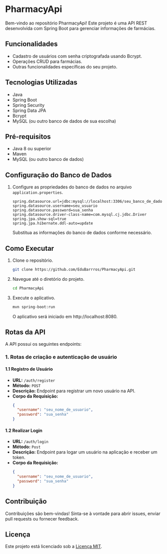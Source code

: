 # PharmacyApi

Bem-vindo ao repositório PharmacyApi! Este projeto é uma API REST desenvolvida com Spring Boot para gerenciar informações de farmácias.

## Funcionalidades

- Cadastro de usuários com senha criptografada usando Bcrypt.
- Operações CRUD para farmácias.
- Outras funcionalidades específicas do seu projeto.

## Tecnologias Utilizadas

- Java
- Spring Boot
- Spring Security
- Spring Data JPA
- Bcrypt
- MySQL (ou outro banco de dados de sua escolha)

## Pré-requisitos

- Java 8 ou superior
- Maven
- MySQL (ou outro banco de dados)

## Configuração do Banco de Dados

1. Configure as propriedades do banco de dados no arquivo `application.properties`.

   ```properties
   spring.datasource.url=jdbc:mysql://localhost:3306/seu_banco_de_dados
   spring.datasource.username=seu_usuario
   spring.datasource.password=sua_senha
   spring.datasource.driver-class-name=com.mysql.cj.jdbc.Driver
   spring.jpa.show-sql=true
   spring.jpa.hibernate.ddl-auto=update
   ```

   Substitua as informações do banco de dados conforme necessário.

## Como Executar

1. Clone o repositório.

   ```bash
   git clone https://github.com/EduBarrros/PharmacyApi.git
   ```

2. Navegue até o diretório do projeto.

   ```bash
   cd PharmacyApi
   ```

3. Execute o aplicativo.

   ```bash
   mvn spring-boot:run
   ```

   O aplicativo será iniciado em http://localhost:8080.

## Rotas da API

A API possui os seguintes endpoints:

### 1. Rotas de criação e autenticação de usuário

#### 1.1 Registro de Usuário

- **URL:** `/auth/register`
- **Método:** `POST`
- **Descrição:** Endpoint para registrar um novo usuário na API.
- **Corpo da Requisição:**
  ```json
  {
    "username": "seu_nome_de_usuario",
    "password": "sua_senha"
  }
  ```

#### 1.2 Realizar Login

- **URL:** `/auth/login`
- **Método:** `Post`
- **Descrição:** Endpoint para logar um usuário na aplicação e receber um token.
- **Corpo da Requisição:**
  ```json
  {
    "username": "seu_nome_de_usuario",
    "password": "sua_senha"
  }
  ```

## Contribuição

Contribuições são bem-vindas! Sinta-se à vontade para abrir issues, enviar pull requests ou fornecer feedback.

## Licença

Este projeto está licenciado sob a [Licença MIT](LICENSE).
